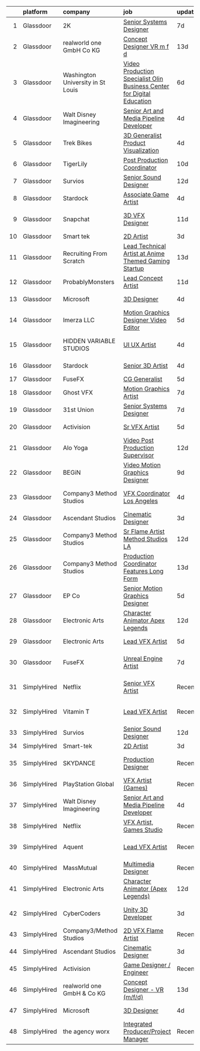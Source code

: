

|    | platform    | company                           | job                                                                                                                                                                                                                                                                                                                                                                                                                                                                                                                                                                                                                                                                                                                                                                                                                                                              | update_time   | location               |
|---:|:------------|:----------------------------------|:-----------------------------------------------------------------------------------------------------------------------------------------------------------------------------------------------------------------------------------------------------------------------------------------------------------------------------------------------------------------------------------------------------------------------------------------------------------------------------------------------------------------------------------------------------------------------------------------------------------------------------------------------------------------------------------------------------------------------------------------------------------------------------------------------------------------------------------------------------------------|:--------------|:-----------------------|
|  1 | Glassdoor   | 2K                                | [Senior Systems Designer](https://www.glassdoor.com/partner/jobListing.htm?pos=121&ao=1136043&s=58&guid=0000018118ec1a0faa77a44ea6cd03a1&src=GD_JOB_AD&t=SR&vt=w&ea=1&cs=1_d127a80b&cb=1653980535788&jobListingId=1007887131542&jrtk=3-0-1g4ceo6n3q6hu801-1g4ceo6neq0uf800-c6b173c4a85e0a14-)                                                                                                                                                                                                                                                                                                                                                                                                                                                                                                                                                                    | 7d            | San Mateo, CA          |
|  2 | Glassdoor   | realworld one GmbH   Co KG        | [Concept Designer   VR  m f d ](https://www.glassdoor.com/partner/jobListing.htm?pos=104&ao=1136043&s=58&guid=0000018118ec1a0faa77a44ea6cd03a1&src=GD_JOB_AD&t=SR&vt=w&cs=1_e3fb1d81&cb=1653980535785&jobListingId=1007868964203&jrtk=3-0-1g4ceo6n3q6hu801-1g4ceo6neq0uf800-fcd2872dd04e8ce3-)                                                                                                                                                                                                                                                                                                                                                                                                                                                                                                                                                                   | 13d           | Remote                 |
|  3 | Glassdoor   | Washington University in St Louis | [Video Production Specialist   Olin Business   Center for Digital Education](https://www.glassdoor.com/partner/jobListing.htm?pos=125&ao=1136043&s=58&guid=0000018118ec1a0faa77a44ea6cd03a1&src=GD_JOB_AD&t=SR&vt=w&cs=1_d4f5f415&cb=1653980535788&jobListingId=1007888388911&jrtk=3-0-1g4ceo6n3q6hu801-1g4ceo6neq0uf800-9135d04b006d9778-)                                                                                                                                                                                                                                                                                                                                                                                                                                                                                                                      | 6d            | Saint Louis, MO        |
|  4 | Glassdoor   | Walt Disney Imagineering          | [Senior Art and Media Pipeline Developer](https://www.glassdoor.com/partner/jobListing.htm?pos=102&ao=1110586&s=58&guid=0000018118ec1a0faa77a44ea6cd03a1&src=GD_JOB_AD&t=SR&vt=w&cs=1_a9e2339e&cb=1653980535785&jobListingId=1007895970564&cpc=2CAED5C921A5F994&jrtk=3-0-1g4ceo6n3q6hu801-1g4ceo6neq0uf800-0d85419c0eff3377--6NYlbfkN0DAFTyt7pbDCC2JPO79CSdi1dIb81yjczP5qsKcZIxgiRd1qisRd4re16D_VG3-wzVt0-0D5x6rmlss_VCg6q5uzmuhY_PrdreCqSPE6Q76mZD-WMWmgdFJBtb2bJJZ1absgdvkTQaQoHr8cfIBECnQnPQdmHAH7IAf4i6mr8uXlQVhzT5PIr38xL4b5y3fXqCUaiNejCOtnO3ZpjDT5-ibFLhfqzjEZOFxQDZsOQ4LWgG05ln9uZDr2Mdpu3kFegpJHQ6kjwvqWKc4APgsD42cvc3W3Yezqpxdxtx_kt1m6ztSvbBrK9bMJG4r8XrM4r6ysWZFwnQ_XcD_ZtA0fRRlVIYj7a-gouxVKKiIRKWVh-3I9HnPBb3nGPaaaEgGW_RBaJL0DCxN8d1YQB8N_w1lfnOwH12HN6Rlsfe_i9D24NrjIGnrcg2x)                                                                    | 4d            | West Jordan, UT        |
|  5 | Glassdoor   | Trek Bikes                        | [3D Generalist  Product Visualization](https://www.glassdoor.com/partner/jobListing.htm?pos=105&ao=1136043&s=58&guid=0000018118ec1a0faa77a44ea6cd03a1&src=GD_JOB_AD&t=SR&vt=w&cs=1_c1bec799&cb=1653980535785&jobListingId=1007896531100&jrtk=3-0-1g4ceo6n3q6hu801-1g4ceo6neq0uf800-de7b3e06efde378f-)                                                                                                                                                                                                                                                                                                                                                                                                                                                                                                                                                            | 4d            | Waterloo, WI           |
|  6 | Glassdoor   | TigerLily                         | [Post Production Coordinator](https://www.glassdoor.com/partner/jobListing.htm?pos=116&ao=1136043&s=58&guid=0000018118ec1a0faa77a44ea6cd03a1&src=GD_JOB_AD&t=SR&vt=w&ea=1&cs=1_583a029b&cb=1653980535788&jobListingId=1007879843804&jrtk=3-0-1g4ceo6n3q6hu801-1g4ceo6neq0uf800-ccdf7193815d1774-)                                                                                                                                                                                                                                                                                                                                                                                                                                                                                                                                                                | 10d           | Remote                 |
|  7 | Glassdoor   | Survios                           | [Senior Sound Designer](https://www.glassdoor.com/partner/jobListing.htm?pos=106&ao=1136043&s=58&guid=0000018118ec1a0faa77a44ea6cd03a1&src=GD_JOB_AD&t=SR&vt=w&ea=1&cs=1_1abf17f8&cb=1653980535785&jobListingId=1007874059145&jrtk=3-0-1g4ceo6n3q6hu801-1g4ceo6neq0uf800-ba1efa788d0c91b9-)                                                                                                                                                                                                                                                                                                                                                                                                                                                                                                                                                                      | 12d           | Marina del Rey, CA     |
|  8 | Glassdoor   | Stardock                          | [Associate Game Artist](https://www.glassdoor.com/partner/jobListing.htm?pos=109&ao=1136043&s=58&guid=0000018118ec1a0faa77a44ea6cd03a1&src=GD_JOB_AD&t=SR&vt=w&ea=1&cs=1_becf7199&cb=1653980535786&jobListingId=1007896497804&jrtk=3-0-1g4ceo6n3q6hu801-1g4ceo6neq0uf800-4e3b6736ee1e4635-)                                                                                                                                                                                                                                                                                                                                                                                                                                                                                                                                                                      | 4d            | Plymouth, MI           |
|  9 | Glassdoor   | Snapchat                          | [3D VFX Designer](https://www.glassdoor.com/partner/jobListing.htm?pos=122&ao=1136043&s=58&guid=0000018118ec1a0faa77a44ea6cd03a1&src=GD_JOB_AD&t=SR&vt=w&cs=1_c4644ad7&cb=1653980535788&jobListingId=1007876925243&jrtk=3-0-1g4ceo6n3q6hu801-1g4ceo6neq0uf800-138fdb951fabe3f7-)                                                                                                                                                                                                                                                                                                                                                                                                                                                                                                                                                                                 | 11d           | Los Angeles, CA        |
| 10 | Glassdoor   | Smart tek                         | [2D Artist](https://www.glassdoor.com/partner/jobListing.htm?pos=101&ao=1110586&s=58&guid=0000018118ec1a0faa77a44ea6cd03a1&src=GD_JOB_AD&t=SR&vt=w&ea=1&cs=1_1161271e&cb=1653980535785&jobListingId=1007898657002&cpc=6BF42D0955AE9A34&jrtk=3-0-1g4ceo6n3q6hu801-1g4ceo6neq0uf800-a91642d6d0390945--6NYlbfkN0DP7N_JgDagYY8-Mk0WwzF0Q0gIEsWRfzc2JbQn8QKLxI5WINWVnLWau4r_adrYk_1iygLoHHR6EgNpyowVhjv6oYJWAZTJUj6LVP3HI4YNWLK-mr7phe6wQrl4TArT3Y9kGPKnB7ZbBipykzRT0U-bkqcixq2soOXMeIQY18aPNNk_tc_H3KXqRv6OwkQ3UvoHru-1RQdd1CUFpKXle0msFXFtY25452kB8aGbnbOU7PLdRcHIB9dhd1n7BO2OpaUVPb2suaEfaffRC7C33DPr2C6oiMiEpThJ8HyDmAfhCBZ-HpXyg_sMO1JX-BA9MPjdHmYB2qkJ_eArhJF2v0hAWleKoXwi4reZ_e_Rkz16smw7pn5Jt-HVl0atyHwCownxe8fWgqr940_inOMbPLpo6FNSQauCyAuk70M6-z5CMfKTcoVSnlEbzAhAUB5jhnIQ8heozNGu-w5EiM3P4vRGTJ3XeWXKziH8-up_rXFmiuZli27dV6gIbvEzmvCHsoScffTRbTtt5Q%3D%3D) | 3d            | Duluth, GA             |
| 11 | Glassdoor   | Recruiting From Scratch           | [Lead Technical Artist at Anime Themed Gaming Startup](https://www.glassdoor.com/partner/jobListing.htm?pos=130&ao=1136043&s=58&guid=0000018118ec1a0faa77a44ea6cd03a1&src=GD_JOB_AD&t=SR&vt=w&ea=1&cs=1_ce795bc2&cb=1653980535790&jobListingId=1007870086635&jrtk=3-0-1g4ceo6n3q6hu801-1g4ceo6neq0uf800-af98274cece82ec1-)                                                                                                                                                                                                                                                                                                                                                                                                                                                                                                                                       | 13d           | Hilliard, OH           |
| 12 | Glassdoor   | ProbablyMonsters                  | [Lead Concept Artist](https://www.glassdoor.com/partner/jobListing.htm?pos=126&ao=1136043&s=58&guid=0000018118ec1a0faa77a44ea6cd03a1&src=GD_JOB_AD&t=SR&vt=w&cs=1_3664e76a&cb=1653980535788&jobListingId=1007876037835&jrtk=3-0-1g4ceo6n3q6hu801-1g4ceo6neq0uf800-07064d8544dedc6e-)                                                                                                                                                                                                                                                                                                                                                                                                                                                                                                                                                                             | 11d           | Bellevue, WA           |
| 13 | Glassdoor   | Microsoft                         | [3D Designer](https://www.glassdoor.com/partner/jobListing.htm?pos=103&ao=1136043&s=58&guid=0000018118ec1a0faa77a44ea6cd03a1&src=GD_JOB_AD&t=SR&vt=w&cs=1_f0d09967&cb=1653980535785&jobListingId=1007896407765&jrtk=3-0-1g4ceo6n3q6hu801-1g4ceo6neq0uf800-59a50215a136338b-)                                                                                                                                                                                                                                                                                                                                                                                                                                                                                                                                                                                     | 4d            | Redmond, WA            |
| 14 | Glassdoor   | Imerza  LLC                       | [Motion Graphics Designer Video Editor](https://www.glassdoor.com/partner/jobListing.htm?pos=113&ao=1136043&s=58&guid=0000018118ec1a0faa77a44ea6cd03a1&src=GD_JOB_AD&t=SR&vt=w&ea=1&cs=1_37cdddbc&cb=1653980535787&jobListingId=1007892012512&jrtk=3-0-1g4ceo6n3q6hu801-1g4ceo6neq0uf800-6aa9e19ea3a2c4c8-)                                                                                                                                                                                                                                                                                                                                                                                                                                                                                                                                                      | 5d            | Sarasota, FL           |
| 15 | Glassdoor   | HIDDEN VARIABLE STUDIOS           | [UI UX Artist](https://www.glassdoor.com/partner/jobListing.htm?pos=117&ao=1136043&s=58&guid=0000018118ec1a0faa77a44ea6cd03a1&src=GD_JOB_AD&t=SR&vt=w&cs=1_7cf05610&cb=1653980535788&jobListingId=1007894264031&jrtk=3-0-1g4ceo6n3q6hu801-1g4ceo6neq0uf800-4c6759a2252c06b2-)                                                                                                                                                                                                                                                                                                                                                                                                                                                                                                                                                                                    | 4d            | Los Angeles, CA        |
| 16 | Glassdoor   | Stardock                          | [Senior 3D Artist](https://www.glassdoor.com/partner/jobListing.htm?pos=124&ao=1136043&s=58&guid=0000018118ec1a0faa77a44ea6cd03a1&src=GD_JOB_AD&t=SR&vt=w&ea=1&cs=1_81223119&cb=1653980535788&jobListingId=1007896504838&jrtk=3-0-1g4ceo6n3q6hu801-1g4ceo6neq0uf800-741cafd94e08b7a9-)                                                                                                                                                                                                                                                                                                                                                                                                                                                                                                                                                                           | 4d            | Plymouth, MI           |
| 17 | Glassdoor   | FuseFX                            | [CG Generalist](https://www.glassdoor.com/partner/jobListing.htm?pos=119&ao=1136043&s=58&guid=0000018118ec1a0faa77a44ea6cd03a1&src=GD_JOB_AD&t=SR&vt=w&cs=1_d6695e8a&cb=1653980535788&jobListingId=1007893407949&jrtk=3-0-1g4ceo6n3q6hu801-1g4ceo6neq0uf800-b63f6f690776ec50-)                                                                                                                                                                                                                                                                                                                                                                                                                                                                                                                                                                                   | 5d            | Atlanta, GA            |
| 18 | Glassdoor   | Ghost VFX                         | [Motion Graphics Artist](https://www.glassdoor.com/partner/jobListing.htm?pos=123&ao=1136043&s=58&guid=0000018118ec1a0faa77a44ea6cd03a1&src=GD_JOB_AD&t=SR&vt=w&ea=1&cs=1_1afa9731&cb=1653980535788&jobListingId=1007885916881&jrtk=3-0-1g4ceo6n3q6hu801-1g4ceo6neq0uf800-df57d203ebaf75ae-)                                                                                                                                                                                                                                                                                                                                                                                                                                                                                                                                                                     | 7d            | Burbank, CA            |
| 19 | Glassdoor   | 31st Union                        | [Senior Systems Designer](https://www.glassdoor.com/partner/jobListing.htm?pos=112&ao=1136043&s=58&guid=0000018118ec1a0faa77a44ea6cd03a1&src=GD_JOB_AD&t=SR&vt=w&cs=1_0aeead80&cb=1653980535787&jobListingId=1007887131537&jrtk=3-0-1g4ceo6n3q6hu801-1g4ceo6neq0uf800-9330d15bfb69cd72-)                                                                                                                                                                                                                                                                                                                                                                                                                                                                                                                                                                         | 7d            | San Mateo, CA          |
| 20 | Glassdoor   | Activision                        | [Sr  VFX Artist](https://www.glassdoor.com/partner/jobListing.htm?pos=114&ao=1136043&s=58&guid=0000018118ec1a0faa77a44ea6cd03a1&src=GD_JOB_AD&t=SR&vt=w&cs=1_e8055a6d&cb=1653980535788&jobListingId=1007893172419&jrtk=3-0-1g4ceo6n3q6hu801-1g4ceo6neq0uf800-4b9e7f22fd4d421e-)                                                                                                                                                                                                                                                                                                                                                                                                                                                                                                                                                                                  | 5d            | Middleton, WI          |
| 21 | Glassdoor   | Alo Yoga                          | [Video Post Production Supervisor](https://www.glassdoor.com/partner/jobListing.htm?pos=128&ao=1136043&s=58&guid=0000018118ec1a0faa77a44ea6cd03a1&src=GD_JOB_AD&t=SR&vt=w&cs=1_f337d390&cb=1653980535789&jobListingId=1007874071508&jrtk=3-0-1g4ceo6n3q6hu801-1g4ceo6neq0uf800-def207a70e131014-)                                                                                                                                                                                                                                                                                                                                                                                                                                                                                                                                                                | 12d           | Los Angeles, CA        |
| 22 | Glassdoor   | BEGiN                             | [Video   Motion Graphics Designer](https://www.glassdoor.com/partner/jobListing.htm?pos=108&ao=1136043&s=58&guid=0000018118ec1a0faa77a44ea6cd03a1&src=GD_JOB_AD&t=SR&vt=w&ea=1&cs=1_acb76139&cb=1653980535786&jobListingId=1007881468618&jrtk=3-0-1g4ceo6n3q6hu801-1g4ceo6neq0uf800-4cf35e51bdab7956-)                                                                                                                                                                                                                                                                                                                                                                                                                                                                                                                                                           | 9d            | San Francisco, CA      |
| 23 | Glassdoor   | Company3 Method Studios           | [VFX Coordinator   Los Angeles](https://www.glassdoor.com/partner/jobListing.htm?pos=115&ao=1136043&s=58&guid=0000018118ec1a0faa77a44ea6cd03a1&src=GD_JOB_AD&t=SR&vt=w&ea=1&cs=1_c25947c0&cb=1653980535787&jobListingId=1007896839326&jrtk=3-0-1g4ceo6n3q6hu801-1g4ceo6neq0uf800-0da2b3c3b6070228-)                                                                                                                                                                                                                                                                                                                                                                                                                                                                                                                                                              | 4d            | Santa Monica, CA       |
| 24 | Glassdoor   | Ascendant Studios                 | [Cinematic Designer](https://www.glassdoor.com/partner/jobListing.htm?pos=107&ao=1136043&s=58&guid=0000018118ec1a0faa77a44ea6cd03a1&src=GD_JOB_AD&t=SR&vt=w&ea=1&cs=1_25cffb99&cb=1653980535786&jobListingId=1007899698469&jrtk=3-0-1g4ceo6n3q6hu801-1g4ceo6neq0uf800-75b6fd2f5f8c3296-)                                                                                                                                                                                                                                                                                                                                                                                                                                                                                                                                                                         | 3d            | San Rafael, CA         |
| 25 | Glassdoor   | Company3 Method Studios           | [Sr Flame Artist   Method Studios LA](https://www.glassdoor.com/partner/jobListing.htm?pos=127&ao=1136043&s=58&guid=0000018118ec1a0faa77a44ea6cd03a1&src=GD_JOB_AD&t=SR&vt=w&ea=1&cs=1_32ae71c2&cb=1653980535789&jobListingId=1007873977254&jrtk=3-0-1g4ceo6n3q6hu801-1g4ceo6neq0uf800-44dfb42528de8a93-)                                                                                                                                                                                                                                                                                                                                                                                                                                                                                                                                                        | 12d           | Santa Monica, CA       |
| 26 | Glassdoor   | Company3 Method Studios           | [Production Coordinator  Features  Long Form](https://www.glassdoor.com/partner/jobListing.htm?pos=129&ao=1136043&s=58&guid=0000018118ec1a0faa77a44ea6cd03a1&src=GD_JOB_AD&t=SR&vt=w&ea=1&cs=1_281adb3c&cb=1653980535789&jobListingId=1007869817088&jrtk=3-0-1g4ceo6n3q6hu801-1g4ceo6neq0uf800-8402f6870af2a91c-)                                                                                                                                                                                                                                                                                                                                                                                                                                                                                                                                                | 13d           | Hollywood, CA          |
| 27 | Glassdoor   | EP   Co                           | [Senior Motion Graphics Designer](https://www.glassdoor.com/partner/jobListing.htm?pos=120&ao=1136043&s=58&guid=0000018118ec1a0faa77a44ea6cd03a1&src=GD_JOB_AD&t=SR&vt=w&cs=1_5e826b8e&cb=1653980535788&jobListingId=1007892633503&jrtk=3-0-1g4ceo6n3q6hu801-1g4ceo6neq0uf800-bf2582710f668a99-)                                                                                                                                                                                                                                                                                                                                                                                                                                                                                                                                                                 | 5d            | Greenville, SC         |
| 28 | Glassdoor   | Electronic Arts                   | [Character Animator  Apex Legends ](https://www.glassdoor.com/partner/jobListing.htm?pos=110&ao=1136043&s=58&guid=0000018118ec1a0faa77a44ea6cd03a1&src=GD_JOB_AD&t=SR&vt=w&cs=1_da664400&cb=1653980535786&jobListingId=1007873653320&jrtk=3-0-1g4ceo6n3q6hu801-1g4ceo6neq0uf800-bec96239c299f12e-)                                                                                                                                                                                                                                                                                                                                                                                                                                                                                                                                                               | 12d           | Los Angeles, CA        |
| 29 | Glassdoor   | Electronic Arts                   | [Lead VFX Artist](https://www.glassdoor.com/partner/jobListing.htm?pos=111&ao=1136043&s=58&guid=0000018118ec1a0faa77a44ea6cd03a1&src=GD_JOB_AD&t=SR&vt=w&cs=1_3c29bc93&cb=1653980535786&jobListingId=1007893634681&jrtk=3-0-1g4ceo6n3q6hu801-1g4ceo6neq0uf800-3a8b9d5b68e1e55e-)                                                                                                                                                                                                                                                                                                                                                                                                                                                                                                                                                                                 | 5d            | Seattle, WA            |
| 30 | Glassdoor   | FuseFX                            | [Unreal Engine Artist](https://www.glassdoor.com/partner/jobListing.htm?pos=118&ao=1136043&s=58&guid=0000018118ec1a0faa77a44ea6cd03a1&src=GD_JOB_AD&t=SR&vt=w&cs=1_0a67e0af&cb=1653980535788&jobListingId=1007886995508&jrtk=3-0-1g4ceo6n3q6hu801-1g4ceo6neq0uf800-f966497d9c782281-)                                                                                                                                                                                                                                                                                                                                                                                                                                                                                                                                                                            | 7d            | Los Angeles, CA        |
| 31 | SimplyHired | Netflix                           | [Senior VFX Artist](https://www.simplyhired.com/job/SF91vDbtLNOs9jOik5jCEu7Z2GOjFJj-hUY2yUompCGKkjV27h99bQ?q=vfx+designer)                                                                                                                                                                                                                                                                                                                                                                                                                                                                                                                                                                                                                                                                                                                                       | Recently      | Los Angeles, CA        |
| 32 | SimplyHired | Vitamin T                         | [Lead VFX Artist](https://www.simplyhired.com/job/ftsXkTp0wzSFhsyYtMgkslB_50lFl9GuGoa77lrR0gb9kKrA70dpSA?q=vfx+designer)                                                                                                                                                                                                                                                                                                                                                                                                                                                                                                                                                                                                                                                                                                                                         | Recently      | San Francisco, CA      |
| 33 | SimplyHired | Survios                           | [Senior Sound Designer](https://www.simplyhired.com/job/NxLskVbDEEyz5rnquKV8u-TjGXCUcoOZNYsPIwioZokaph1sHuJM7w?q=vfx+designer)                                                                                                                                                                                                                                                                                                                                                                                                                                                                                                                                                                                                                                                                                                                                   | 12d           | Marina del Rey, CA     |
| 34 | SimplyHired | Smart-tek                         | [2D Artist](https://www.simplyhired.com/job/FCrKEoPFZXc7byy_W9sf8bLqIR3RW6cGf8-M4aXZnlV28OY9UeoIxg?q=vfx+designer)                                                                                                                                                                                                                                                                                                                                                                                                                                                                                                                                                                                                                                                                                                                                               | 3d            | Duluth, GA             |
| 35 | SimplyHired | SKYDANCE                          | [Production Designer](https://www.simplyhired.com/job/CoHrG6KlP6y0T96nPTeoG8GlwZNKOwyPskVpy3NUoPGU4pXU4tOVkg?q=vfx+designer)                                                                                                                                                                                                                                                                                                                                                                                                                                                                                                                                                                                                                                                                                                                                     | Recently      | Los Angeles, CA        |
| 36 | SimplyHired | PlayStation Global                | [VFX Artist (Games)](https://www.simplyhired.com/job/FLpMuT5_4M4AfLlN3bRJDuxP1O2a2OEO2XXoJOpyC5Vo9Ep2rizThQ?q=vfx+designer)                                                                                                                                                                                                                                                                                                                                                                                                                                                                                                                                                                                                                                                                                                                                      | Recently      | San Mateo, CA          |
| 37 | SimplyHired | Walt Disney Imagineering          | [Senior Art and Media Pipeline Developer](https://www.simplyhired.com/job/ReioJEI0_ZCCdltuPuUwk7kaJp4ScywJIWv7F7FB4NJj74CDF-L5dw?q=vfx+designer)                                                                                                                                                                                                                                                                                                                                                                                                                                                                                                                                                                                                                                                                                                                 | 4d            | American Fork, UT      |
| 38 | SimplyHired | Netflix                           | [VFX Artist, Games Studio](https://www.simplyhired.com/job/yZzaIP6yHguF-mhsPAMWt5U0Wg9-ObCmh59cr13zFSViAE3-VUXpSA?q=vfx+designer)                                                                                                                                                                                                                                                                                                                                                                                                                                                                                                                                                                                                                                                                                                                                | Recently      | Remote                 |
| 39 | SimplyHired | Aquent                            | [Lead VFX Artist](https://www.simplyhired.com/job/z3eFdHTXdqmZsD1mjGYVCSE-d6cjpVtT95D3YvZAkWFtx7Dg_IZpxw?q=vfx+designer)                                                                                                                                                                                                                                                                                                                                                                                                                                                                                                                                                                                                                                                                                                                                         | Recently      | San Francisco, CA      |
| 40 | SimplyHired | MassMutual                        | [Multimedia Designer](https://www.simplyhired.com/job/CcrU9vrSkGHbpIUYgeeXblyTDRVIr4YTMiVQ_qAhle0d3zCaETwMXg?q=vfx+designer)                                                                                                                                                                                                                                                                                                                                                                                                                                                                                                                                                                                                                                                                                                                                     | Recently      | Springfield, MA        |
| 41 | SimplyHired | Electronic Arts                   | [Character Animator (Apex Legends)](https://www.simplyhired.com/job/gIyCJPsBEVMutB2VyBNFWSU2d1XJSdJhK4_i5UxZ_789NVLq9IOaNA?q=vfx+designer)                                                                                                                                                                                                                                                                                                                                                                                                                                                                                                                                                                                                                                                                                                                       | 12d           | Los Angeles, CA        |
| 42 | SimplyHired | CyberCoders                       | [Unity 3D Developer](https://www.simplyhired.com/job/u_GTQJHTZZa7ADyBs2RuZpEBPmfDJ9Asp3cnQP0BocqzrVzkEqOfrg?q=vfx+designer)                                                                                                                                                                                                                                                                                                                                                                                                                                                                                                                                                                                                                                                                                                                                      | 3d            | Los Angeles, CA        |
| 43 | SimplyHired | Company3/Method Studios           | [2D VFX Flame Artist](https://www.simplyhired.com/job/cgGwKr4eGOBa8RAWoK28h4d90BHuZbqfHH8MJdnRW1iBLtKgwvSWww?q=vfx+designer)                                                                                                                                                                                                                                                                                                                                                                                                                                                                                                                                                                                                                                                                                                                                     | Recently      | United States          |
| 44 | SimplyHired | Ascendant Studios                 | [Cinematic Designer](https://www.simplyhired.com/job/zygCMaVA2ARaSoXCZ9SG4nX8EOauT8LJsiPwOqf6ZR0PVz2PSVwgGw?q=vfx+designer)                                                                                                                                                                                                                                                                                                                                                                                                                                                                                                                                                                                                                                                                                                                                      | 3d            | San Rafael, CA         |
| 45 | SimplyHired | Activision                        | [Game Designer / Engineer](https://www.simplyhired.com/job/mvyJVImSNkRNGU7RQRq9NK4bP0WyGwVdbqKTESj9aJHphHk9dScNEg?q=vfx+designer)                                                                                                                                                                                                                                                                                                                                                                                                                                                                                                                                                                                                                                                                                                                                | Recently      | Austin, TX             |
| 46 | SimplyHired | realworld one GmbH & Co KG        | [Concept Designer - VR (m/f/d)](https://www.simplyhired.com/job/9M9B0HjzlxbnEWwSs63j38J2jv4QAGwRz17kgQnuQPJjtHPVVTunxA?q=vfx+designer)                                                                                                                                                                                                                                                                                                                                                                                                                                                                                                                                                                                                                                                                                                                           | 13d           | Remote                 |
| 47 | SimplyHired | Microsoft                         | [3D Designer](https://www.simplyhired.com/job/SpStZ_8rtttpu2X9RHktVYUNtZVjFWhLpNr0-yFjTmHQSHXK96Fc6g?q=vfx+designer)                                                                                                                                                                                                                                                                                                                                                                                                                                                                                                                                                                                                                                                                                                                                             | 4d            | Redmond, WA            |
| 48 | SimplyHired | the agency worx                   | [Integrated Producer/Project Manager](https://www.simplyhired.com/job/rVYdgbxCJSHZs5IgtW-7mt1CC9udnVwpTAZANyxJ709ZoeOn2cPOMg?q=vfx+designer)                                                                                                                                                                                                                                                                                                                                                                                                                                                                                                                                                                                                                                                                                                                     | Recently      | Township of Warren, NJ |